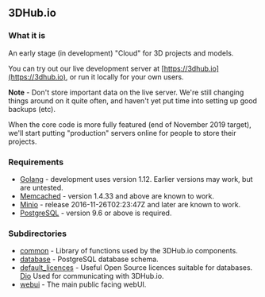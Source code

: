 ## 3DHub.io

### What it is

An early stage (in development) "Cloud" for 3D projects and models.

You can try out our live development server at [https://3dhub.io](https://3dhub.io), or run it locally for your own
users.

**Note** - Don't store important data on the live server.  We're still changing things
around on it quite often, and haven't yet put time into setting up good backups (etc).

When the core code is more fully featured (end of November 2019 target), we'll start
putting "production" servers online for people to store their projects.

<!-- 
### Screenshot

<img src="https://github.com/sqlitebrowser/db4s-screenshots/raw/master/dbhub/2017-08-10/00-database_view_page.png" alt="3DHub.io Screenshot" align="middle" width="550px" />

-->

### Requirements

* [Golang](https://golang.org) - development uses version 1.12.  Earlier versions may work, but are untested.
* [Memcached](https://memcached.org) - version 1.4.33 and above are known to work.
* [Minio](https://minio.io) - release 2016-11-26T02:23:47Z and later are known to work.
* [PostgreSQL](https://www.postgresql.org) - version 9.6 or above is required.

### Subdirectories

* [common](common/) - Library of functions used by the 3DHub.io components.
* [database](database/) - PostgreSQL database schema.
* [default_licences](default_licences/) - Useful Open Source licences suitable for databases.
  [Dio](https://github.com/sqlitebrowser/dio) Used for communicating with 3DHub.io.
* [webui](webui/) - The main public facing webUI.

